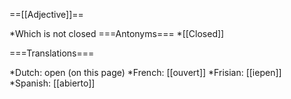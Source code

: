==[[Adjective]]==

*Which is not closed
===Antonyms===
*[[Closed]]

===Translations===

*Dutch: open (on this page)
*French: [[ouvert]]
*Frisian: [[iepen]]
*Spanish: [[abierto]]